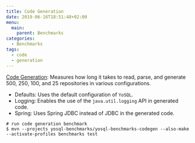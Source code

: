 ```yaml
---
title: Code Generation
date: 2019-06-16T18:51:48+02:00
menu:
  main:
    parent: Benchmarks
categories:
  - Benchmarks 
tags:
  - code
  - generation
---
```


[Code Generation](https://jmh.morethan.io/?sources=https://yosql.projects.metio.wtf/benchmarks/2021/yosql-benchmarks-codegen.json,https://yosql.projects.metio.wtf/benchmarks/current/yosql-benchmarks-codegen.json): Measures how long it takes to read, parse, and generate 500, 250, 100, and 25 repositories in various configurations.
  - Defaults: Uses the default configuration of `YoSQL`.
  - Logging: Enables the use of the `java.util.logging` API in generated code.
  - Spring: Uses Spring JDBC instead of JDBC in the generated code.

```shell
# run code generation benchmark
$ mvn --projects yosql-benchmarks/yosql-benchmarks-codegen --also-make --activate-profiles benchmarks test
```
